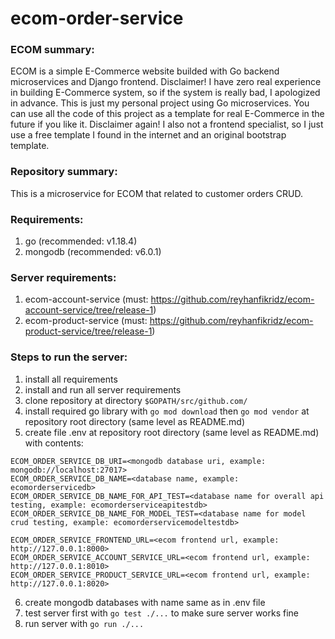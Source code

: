 # ecom-order-service

### ECOM summary:
ECOM is a simple E-Commerce website builded with Go backend microservices and Django frontend. Disclaimer! I have zero real experience in building E-Commerce system, so if the system is really bad, I apologized in advance. This is just my personal project using Go microservices. You can use all the code of this project as a template for real E-Commerce in the future if you like it. Disclaimer again! I also not a frontend specialist, so I just use a free template I found in the internet and an original bootstrap template.

### Repository summary:
This is a microservice for ECOM that related to customer orders CRUD.

### Requirements:
1. go (recommended: v1.18.4)
2. mongodb (recommended: v6.0.1)

### Server requirements:
1. ecom-account-service (must: https://github.com/reyhanfikridz/ecom-account-service/tree/release-1)
2. ecom-product-service (must: https://github.com/reyhanfikridz/ecom-product-service/tree/release-1)

### Steps to run the server:
1. install all requirements
2. install and run all server requirements
3. clone repository at directory `$GOPATH/src/github.com/`
4. install required go library with `go mod download` then `go mod vendor` at repository root directory (same level as README.md)
5. create file .env at repository root directory (same level as README.md) with contents:

```
ECOM_ORDER_SERVICE_DB_URI=<mongodb database uri, example: mongodb://localhost:27017>
ECOM_ORDER_SERVICE_DB_NAME=<database name, example: ecomorderservicedb>
ECOM_ORDER_SERVICE_DB_NAME_FOR_API_TEST=<database name for overall api testing, example: ecomorderserviceapitestdb>
ECOM_ORDER_SERVICE_DB_NAME_FOR_MODEL_TEST=<database name for model crud testing, example: ecomorderservicemodeltestdb>

ECOM_ORDER_SERVICE_FRONTEND_URL=<ecom frontend url, example: http://127.0.0.1:8000>
ECOM_ORDER_SERVICE_ACCOUNT_SERVICE_URL=<ecom frontend url, example: http://127.0.0.1:8010>
ECOM_ORDER_SERVICE_PRODUCT_SERVICE_URL=<ecom frontend url, example: http://127.0.0.1:8020>
```

6. create mongodb databases with name same as in .env file
7. test server first with `go test ./...` to make sure server works fine
8. run server with `go run ./...`
